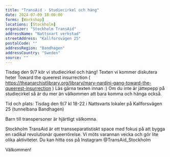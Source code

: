 ```yaml
---
title: "TransAid - Studiecirkel och häng"
date: 2024-07-09 18:00:00
forms: [Workshop]
locations: [Stockholm]
organizer: "Stockholm TransAid"
addressName: "Nattsvart verkstad"
streetAddress: "Kallforsvägen 25"
postalCode: ""
addressRegion: "Bandhagen"
addressCountry: "Sweden"
source: ""
---
```

Tisdag den 9/7 kör vi studiecirkel och häng! Texten vi kommer diskutera heter Toward the queerest insurrection ( https://theanarchistlibrary.org/library/mary-nardini-gang-toward-the-queerest-insurrection ) Läs gärna texten innan :) Om du inte är jättepepp på studiecirkel så är du mer än välkommen att bara komma och hänga också. 

Tid och plats: Tisdag den 9/7 kl 18-22 i Nattsvarts lokaler på Kallforsvägen 25 (tunnelbana Bandhagen) 

Barn till transpersoner är hjärtligt välkomna. 

Stockholm TransAid är ett transseparatistiskt space med fokus på att bygga en radikal revolutionär queerrörelse. Vi möts varannan vecka och gör lite olika aktiviteter. Du kan hitta oss på Instagram @TransAid_Stockholm 

Välkommen! 